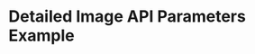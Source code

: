 # Detailed Image API Parameters Example

<!-- #todo:0 Add a visual example of how to pull out parameters -->
